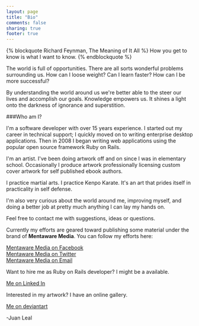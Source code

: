 ```yaml
---
layout: page
title: "Bio"
comments: false
sharing: true
footer: true
---
```


{% blockquote Richard Feynman, The Meaning of It All %}
How you get to know is what I want to know.
{% endblockquote %}

The world is full of opportunities. There are all sorts wonderful problems surrounding us. How 
can I loose weight? Can I learn faster? How can I be more successful? 

By understanding the world around us we're better able to the steer our lives and 
accomplish our goals. Knowledge empowers us. It shines a light onto the darkness
of ignorance and superstition.

###Who am I?

I'm a software developer with over 15 years experience. 
I started out my career in technical support; I quickly
moved on to writing enterprise desktop applications.
Then in 2008 I began writing web applications using the popular 
open source framework Ruby on Rails. 

I'm an artist. I've been doing artwork off and on since I was in elementary school.
Occasionally I produce artwork professionally
licensing custom cover artwork for self published ebook authors.

I practice martial arts. I practice Kenpo
Karate. It's an art that prides itself in practicality in self defense. 

I'm also very curious about the world around me, improving myself, and doing a better job
at pretty much anything I can lay my hands on.

Feel free to contact me with suggestions, ideas or questions.

Currently my efforts are geared toward publishing some material under the brand of **Mentaware Media**. 
You can follow my efforts here:

[Mentaware Media on Facebook](https://www.facebook.com/mentawaremedia)  
[Mentaware Media on Twitter](https://twitter.com/mentawaremedia)  
[Mentaware Media on Email](mailto:mentawaremedia@gmail.com)

Want to hire me as Ruby on Rails developer? 
I might be a available.  

[Me on Linked In](https://www.linkedin.com/in/juanleal)

Interested in my artwork? I have an online gallery.

[Me on deviantart](http://terminalbreaker.deviantart.com/gallery/)

-Juan Leal



